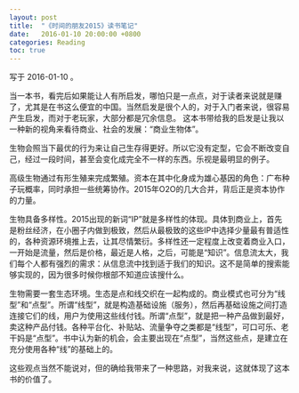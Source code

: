 ```yaml
---
layout: post
title:  "《时间的朋友2015》读书笔记"
date:   2016-01-10 20:00:00 +0800
categories: Reading
toc: true
---
```


写于 2016-01-10 。

当一本书，看完后如果能让人有所启发，哪怕只是一点点，对于读者来说就是赚了，尤其是在书这么便宜的中国。当然启发是很个人的，对于入门者来说，很容易产生启发，而对于老玩家，大部分都是冗余信息。
这本书带给我的启发是让我以一种新的视角来看待商业、社会的发展：“商业生物体”。

生物会照当下最优的行为来让自己生存得更好。所以它没有定型，它会不断改变自己，经过一段时间，甚至会变化成完全不一样的东西。乐视是最明显的例子。

高级生物通过有形生殖来完成繁殖。资本在其中化身成为雄心基因的角色：广布种子玩概率，同时承担一些统筹协作。2015年O2O的几大合并，背后正是资本协作的力量。

生物具备多样性。2015出现的新词“IP”就是多样性的体现。具体到商业上，首先是粉丝经济，在小圈子内做到极致，然后从最极致的这些IP中选择少量最有普适性的，各种资源环境推上去，让其尽情繁衍。多样性还一定程度上改变着商业入口，一开始是流量，然后是价格，最近是人格，之后，可能是“知识”。信息流太大，我们每个人都有强烈的需求：从信息流中找到适于我们的知识。这不是简单的搜索能够实现的，因为很多时候你根部不知道应该搜什么。

生物需要一套生态环境。生态是点和线交织在一起构成的。商业模式也可分为“线型”和“点型”。所谓“线型”，就是构造基础设施（服务），然后再基础设施之间打造连接它们的线，用户为使用这些线付钱。所谓“点型”，就是把一种产品做到最好，卖这种产品付钱。各种平台化、补贴站、流量争夺之类都是“线型”，可口可乐、老干妈是“点型”。书中认为新的机会，会主要出现在“点型”，当然这些点，是建立在充分使用各种“线”的基础上的。

这些观点当然不能说对，但的确给我带来了一种思路，对我来说，这就体现了这本书的价值了。
